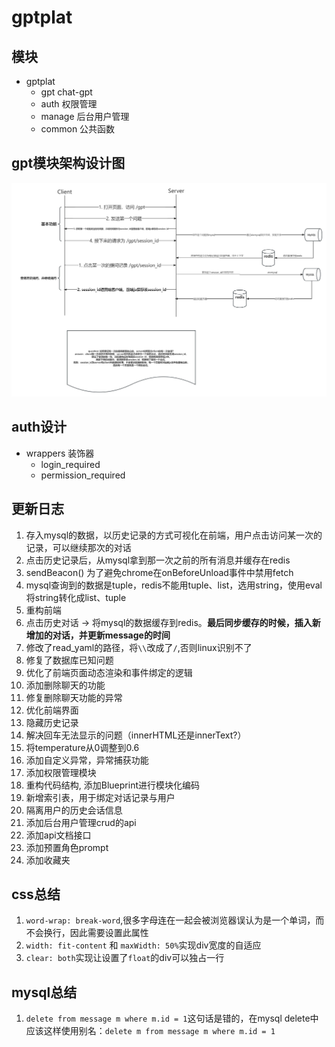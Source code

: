 # gptplat

## 模块

- gptplat
    - gpt chat-gpt
    - auth 权限管理
    - manage 后台用户管理
    - common 公共函数

## gpt模块架构设计图

![架构设计图](static/img/gpt_arch.jpg)

## auth设计

- wrappers 装饰器
    - login_required
    - permission_required

## 更新日志

1. 存入mysql的数据，以历史记录的方式可视化在前端，用户点击访问某一次的记录，可以继续那次的对话
2. 点击历史记录后，从mysql拿到那一次之前的所有消息并缓存在redis
3. sendBeacon() 为了避免chrome在onBeforeUnload事件中禁用fetch
4. mysql查询到的数据是tuple，redis不能用tuple、list，选用string，使用eval将string转化成list、tuple
5. 重构前端
6. 点击历史对话 -> 将mysql的数据缓存到redis。**最后同步缓存的时候，插入新增加的对话，并更新message的时间**
7. 修改了read_yaml的路径，将`\\`改成了`/`,否则linux识别不了
8. 修复了数据库已知问题
9. 优化了前端页面动态渲染和事件绑定的逻辑
10. 添加删除聊天的功能
11. 修复删除聊天功能的异常
12. 优化前端界面
13. 隐藏历史记录
14. 解决回车无法显示的问题（innerHTML还是innerText?）
15. 将temperature从0调整到0.6
16. 添加自定义异常，异常捕获功能
17. 添加权限管理模块
18. 重构代码结构, 添加Blueprint进行模块化编码
19. 新增索引表，用于绑定对话记录与用户
20. 隔离用户的历史会话信息
21. 添加后台用户管理crud的api
22. 添加api文档接口
23. 添加预置角色prompt
24. 添加收藏夹

## css总结

1. `word-wrap: break-word`,很多字母连在一起会被浏览器误认为是一个单词，而不会换行，因此需要设置此属性
2. `width: fit-content` 和 `maxWidth: 50%`实现div宽度的自适应
3. `clear: both`实现让设置了`float`的div可以独占一行

## mysql总结

1. `delete from message m where m.id = 1`这句话是错的，在mysql
   delete中应该这样使用别名：`delete m from message m where m.id = 1`